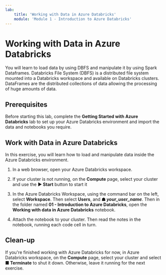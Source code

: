 ```yaml
---
lab:
    title: 'Working with Data in Azure Databricks'
    module: 'Module 1 - Introduction to Azure Databricks'
---
```


# Working with Data in Azure Databricks

You will learn to load data by using DBFS and manipulate it by using Spark Dataframes.
Databricks File System (DBFS) is a distributed file system mounted into a Databricks workspace and available on Databricks clusters.
DataFrames are the distributed collections of data allowing the processing of huge amounts of data.

## Prerequisites

Before starting this lab, complete the **Getting Started with Azure Databricks** lab to set up your Azure Databricks environment and import the data and notebooks you require.

## Work with Data in Azure Databricks

In this exercise, you will learn how to load and manipulate data inside the Azure Databricks environment.

1. In a web browser, open your Azure Databricks workspace.

1. If your cluster is not running, on the **Compute** page, select your cluster and use the **&#9654; Start** button to start it

1. In the Azure Databricks Workspace, using the command bar on the left, select **Workspace**. Then select **Users**, and **&#9751; *your_user_name***. Then in the folder named **01 - Introduction to Azure Databricks**, open the **Working with data in Azure Databricks** notebook.

1. Attach the notebook to your cluster. Then read the notes in the notebook, running each code cell in turn.

## Clean-up

If you're finished working with Azure Databricks for now, in Azure Databricks workspace, on the **Compute** page, select your cluster and select **&#9632; Terminate** to shut it down. Otherwise, leave it running for the next exercise.
